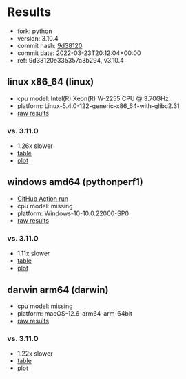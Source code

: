 # Results

- fork: python
- version: 3.10.4
- commit hash: [9d38120](https://github.com/python/cpython/commit/9d38120)
- commit date: 2022-03-23T20:12:04+00:00
- ref: 9d38120e335357a3b294, v3.10.4

## linux x86_64 (linux)

- cpu model: Intel(R) Xeon(R) W-2255 CPU @ 3.70GHz
- platform: Linux-5.4.0-122-generic-x86_64-with-glibc2.31
- [raw results](bm-20220323-linux-x86_64-python-v3.10.4-3.10.4-9d38120.json)

### vs. 3.11.0

- 1.26x slower
- [table](bm-20220323-linux-x86_64-python-v3.10.4-3.10.4-9d38120-vs-3.11.0.md)
- [plot](bm-20220323-linux-x86_64-python-v3.10.4-3.10.4-9d38120-vs-3.11.0.png)

## windows amd64 (pythonperf1)

- [GitHub Action run](https://github.com/faster-cpython/benchmarking/actions/runs/4491158802)
- cpu model: missing
- platform: Windows-10-10.0.22000-SP0
- [raw results](bm-20220323-pythonperf1-amd64-python-9d38120e335357a3b294-3.10.4-9d38120.json)

### vs. 3.11.0

- 1.11x slower
- [table](bm-20220323-pythonperf1-amd64-python-9d38120e335357a3b294-3.10.4-9d38120-vs-3.11.0.md)
- [plot](bm-20220323-pythonperf1-amd64-python-9d38120e335357a3b294-3.10.4-9d38120-vs-3.11.0.png)

## darwin arm64 (darwin)

- cpu model: missing
- platform: macOS-12.6-arm64-arm-64bit
- [raw results](bm-20220323-darwin-arm64-python-v3.10.4-3.10.4-9d38120.json)

### vs. 3.11.0

- 1.22x slower
- [table](bm-20220323-darwin-arm64-python-v3.10.4-3.10.4-9d38120-vs-3.11.0.md)
- [plot](bm-20220323-darwin-arm64-python-v3.10.4-3.10.4-9d38120-vs-3.11.0.png)

